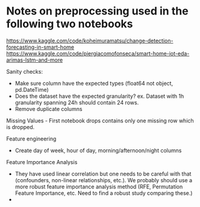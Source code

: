 # Notes on preprocessing used in the following two notebooks
https://www.kaggle.com/code/koheimuramatsu/change-detection-forecasting-in-smart-home <br>
https://www.kaggle.com/code/piergiacomofonseca/smart-home-iot-eda-arimas-lstm-and-more

Sanity checks:
-   Make sure column have the expected types (float64 not object, pd.DateTime)
-   Does the dataset have the expected granularity? ex. Dataset with 1h granularity spanning 24h should contain 24 rows.
-   Remove duplicate columns

Missing Values
    - First notebook drops contains only one missing row which is dropped.

Feature engineering
-   Create day of week, hour of day, morning/afternoon/night columns


Feature Importance Analysis
- They have used linear correlation but one needs to be careful with that (confounders, non-linear relationships, etc.). We probably should use a more robust feature importance analysis method (RFE, Permutation Feature Importance, etc. Need to find a robust study comparing these.)
- 